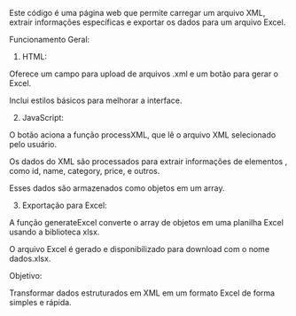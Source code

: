 Este código é uma página web que permite carregar um arquivo XML, extrair informações específicas e exportar os dados para um arquivo Excel.

Funcionamento Geral:

1. HTML:

Oferece um campo para upload de arquivos .xml e um botão para gerar o Excel.

Inclui estilos básicos para melhorar a interface.



2. JavaScript:

O botão aciona a função processXML, que lê o arquivo XML selecionado pelo usuário.

Os dados do XML são processados para extrair informações de elementos <product>, como id, name, category, price, e outros.

Esses dados são armazenados como objetos em um array.



3. Exportação para Excel:

A função generateExcel converte o array de objetos em uma planilha Excel usando a biblioteca xlsx.

O arquivo Excel é gerado e disponibilizado para download com o nome dados.xlsx.




Objetivo:

Transformar dados estruturados em XML em um formato Excel de forma simples e rápida.

